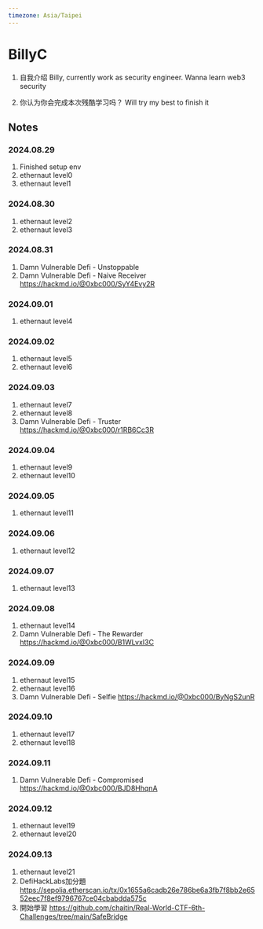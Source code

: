 ```yaml
---
timezone: Asia/Taipei
---
```



# BillyC

1. 自我介绍
Billy, currently work as security engineer. Wanna learn web3 security

2. 你认为你会完成本次残酷学习吗？
Will try my best to finish it

## Notes

<!-- Content_START -->

### 2024.08.29

1. Finished setup env
2. ethernaut level0
3. ethernaut level1


### 2024.08.30

1. ethernaut level2
2. ethernaut level3

### 2024.08.31
1. Damn Vulnerable Defi - Unstoppable
2. Damn Vulnerable Defi - Naive Receiver
https://hackmd.io/@0xbc000/SyY4Evy2R

### 2024.09.01
1. ethernaut level4

### 2024.09.02
1. ethernaut level5
2. ethernaut level6

### 2024.09.03
1. ethernaut level7
2. ethernaut level8
3. Damn Vulnerable Defi - Truster
https://hackmd.io/@0xbc000/r1RB6Cc3R 

### 2024.09.04
1. ethernaut level9
2. ethernaut level10

### 2024.09.05
1. ethernaut level11

### 2024.09.06
1. ethernaut level12

### 2024.09.07
1. ethernaut level13

### 2024.09.08
1. ethernaut level14
2. Damn Vulnerable Defi - The Rewarder
https://hackmd.io/@0xbc000/B1WLvxI3C

### 2024.09.09
1. ethernaut level15
2. ethernaut level16
3. Damn Vulnerable Defi - Selfie
https://hackmd.io/@0xbc000/ByNgS2unR

### 2024.09.10
1. ethernaut level17
2. ethernaut level18

### 2024.09.11
1. Damn Vulnerable Defi - Compromised
https://hackmd.io/@0xbc000/BJD8HhqnA

### 2024.09.12
1. ethernaut level19
2. ethernaut level20

### 2024.09.13
1. ethernaut level21
2. DefiHackLabs加分題
https://sepolia.etherscan.io/tx/0x1655a6cadb26e786be6a3fb7f8bb2e6552eec7f8ef9796767ce04cbabdda575c
3. 開始學習 https://github.com/chaitin/Real-World-CTF-6th-Challenges/tree/main/SafeBridge


<!-- Content_END -->
